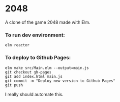 # 2048
A clone of the game 2048 made with Elm.

### To run dev environment:
```
elm reactor
```

### To deploy to Github Pages:
```shell
elm make src/Main.elm --output=main.js
git checkout gh-pages
git add index.html main.js
git commit -m "Deploy new version to Github Pages"
git push
```
I really should automate this.
